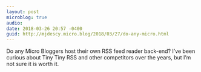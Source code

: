 ```yaml
---
layout: post
microblog: true
audio: 
date: 2018-03-26 20:57 -0400
guid: http://mjdescy.micro.blog/2018/03/27/do-any-micro.html
---
```

Do any Micro Bloggers host their own RSS feed reader back-end? I’ve been curious about Tiny Tiny RSS and other competitors over the years, but I’m not sure it is worth it.
